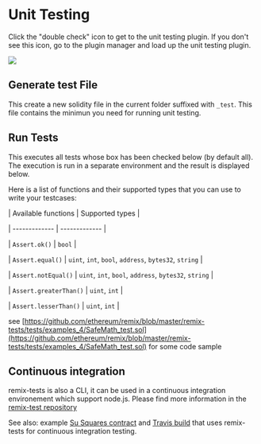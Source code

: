 # Unit Testing

Click the "double check" icon to get to the unit testing plugin. If you don't
see this icon, go to the plugin manager and load up the unit testing plugin.

![](images/a-unit-testing1.png)

## Generate test File

This create a new solidity file in the current folder suffixed with `_test`.
This file contains the minimun you need for running unit testing.

## Run Tests

This executes all tests whose box has been checked below (by default all). The
execution is run in a separate environment and the result is displayed below.

Here is a list of functions and their supported types that you can use to write
your testcases:

| Available functions | Supported types |

| ------------- | ------------- |

| `Assert.ok()` | `bool` |

| `Assert.equal()` | `uint`, `int`, `bool`, `address`, `bytes32`, `string` |

| `Assert.notEqual()` | `uint`, `int`, `bool`, `address`, `bytes32`, `string` |

| `Assert.greaterThan()` | `uint`, `int` |

| `Assert.lesserThan()` | `uint`, `int` |

see
[https://github.com/ethereum/remix/blob/master/remix-tests/tests/examples_4/SafeMath_test.sol](https://github.com/ethereum/remix/blob/master/remix-tests/tests/examples_4/SafeMath_test.sol)
for some code sample

## Continuous integration

remix-tests is also a CLI, it can be used in a continuous integration
environement which support node.js. Please find more information in the
[remix-test repository](https://github.com/ethereum/remix/tree/master/remix-tests)

See also: example
[Su Squares contract](https://github.com/su-squares/ethereum-contract/tree/e542f37d4f8f6c7b07d90a6554424268384a4186)
and
[Travis build](https://travis-ci.org/su-squares/ethereum-contract/builds/446186067)
that uses remix-tests for continuous integration testing.
